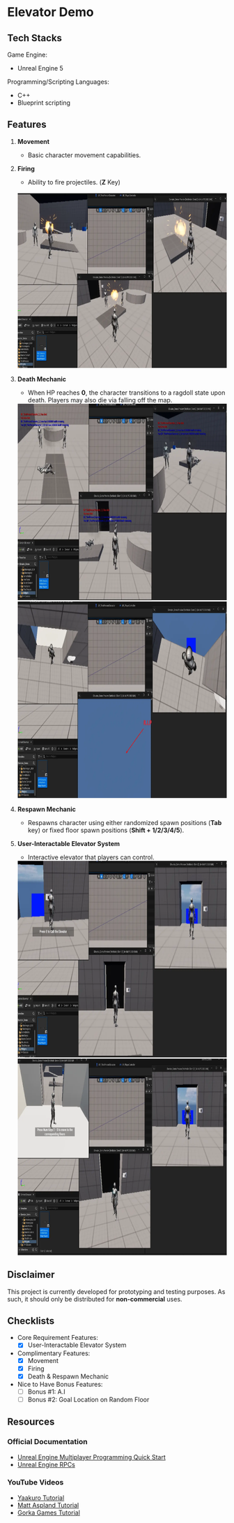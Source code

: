 # Elevator Demo

## Tech Stacks
Game Engine:
- Unreal Engine 5

Programming/Scripting Languages:
- C++
- Blueprint scripting

## Features
1. **Movement**
   - Basic character movement capabilities.

2. **Firing**
   - Ability to fire projectiles. (**Z** Key)
   <br/>
   <img src="/Screenshots/02a_Projectile.webp" alt="Description" width="600" height="400">

3. **Death Mechanic**
   <br/>
   - When HP reaches **0**, the character transitions to a ragdoll state upon death. Players may also die via falling off the map.
   <img src="/Screenshots/03a_Ragdoll.webp" alt="Description" width="900" height="450">
   <img src="/Screenshots/03b_Death_by_Out_of_Bounds.webp" alt="Description" width="900" height="450">

4. **Respawn Mechanic**
   - Respawns character using either randomized spawn positions (**Tab** key) or fixed floor spawn positions (**Shift + 1/2/3/4/5**).

5. **User-Interactable Elevator System**
   <br/>
   - Interactive elevator that players can control.
   <img src="/Screenshots/04a_Elevator_Idle.webp" alt="Description" width="900" height="450">
   <img src="/Screenshots/04b_Elevator_Internal.webp" alt="Description" width="900" height="450">

## Disclaimer
This project is currently developed for prototyping and testing purposes. As such, it should only be distributed for **non-commercial** uses.

## Checklists
- Core Requirement Features:
  - [x] User-Interactable Elevator System

- Complimentary Features:
  - [x] Movement
  - [x] Firing
  - [x] Death & Respawn Mechanic

- Nice to Have Bonus Features:
  - [ ] Bonus #1: A.I
  - [ ] Bonus #2: Goal Location on Random Floor

## Resources
### Official Documentation
- [Unreal Engine Multiplayer Programming Quick Start](https://dev.epicgames.com/documentation/en-us/unreal-engine/multiplayer-programming-quick-start-for-unreal-engine?application_version=5.4)
- [Unreal Engine RPCs](https://dev.epicgames.com/documentation/en-us/unreal-engine/rpcs?application_version=4.27)

### YouTube Videos
- [Yaakuro Tutorial](https://www.youtube.com/watch?v=xxX2gYRRTFo)
- [Matt Aspland Tutorial](https://www.youtube.com/watch?v=HewLoAfsAeY)
- [Gorka Games Tutorial](https://www.youtube.com/watch?v=ef6SeknakeU)
